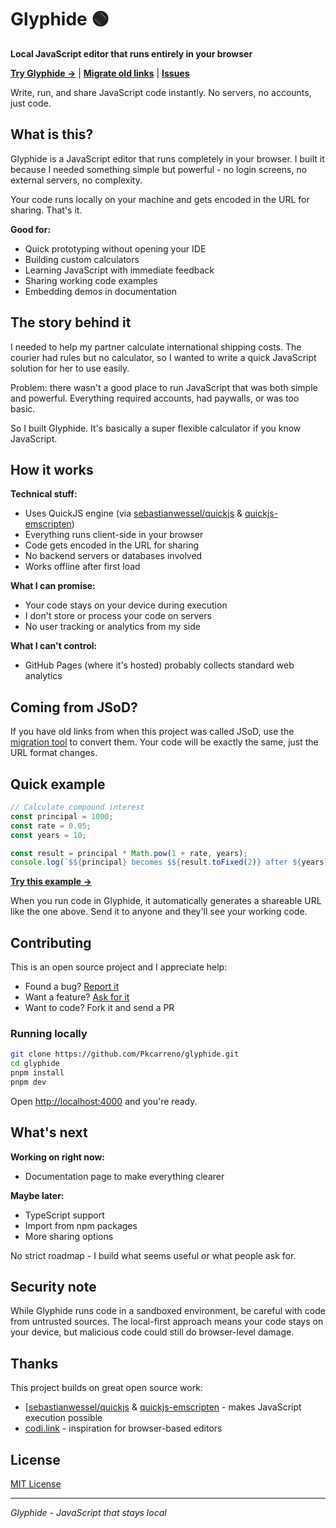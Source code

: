 # Glyphide 🟢

**Local JavaScript editor that runs entirely in your browser**

**[Try Glyphide →](https://glyphide.com)** | **[Migrate old links](https://glyphide.com/migrate)** | **[Issues](https://github.com/Pkcarreno/glyphide/issues)**

Write, run, and share JavaScript code instantly. No servers, no accounts, just code.

## What is this?

Glyphide is a JavaScript editor that runs completely in your browser. I built it because I needed something simple but powerful - no login screens, no external servers, no complexity.

Your code runs locally on your machine and gets encoded in the URL for sharing. That's it.

**Good for:**

- Quick prototyping without opening your IDE
- Building custom calculators
- Learning JavaScript with immediate feedback
- Sharing working code examples
- Embedding demos in documentation

## The story behind it

I needed to help my partner calculate international shipping costs. The courier had rules but no calculator, so I wanted to write a quick JavaScript solution for her to use easily.

Problem: there wasn't a good place to run JavaScript that was both simple and powerful. Everything required accounts, had paywalls, or was too basic.

So I built Glyphide. It's basically a super flexible calculator if you know JavaScript.

## How it works

**Technical stuff:**

- Uses QuickJS engine (via [sebastianwessel/quickjs](https://github.com/sebastianwessel/quickjs) & [quickjs-emscripten](https://github.com/justjake/quickjs-emscripten))
- Everything runs client-side in your browser
- Code gets encoded in the URL for sharing
- No backend servers or databases involved
- Works offline after first load

**What I can promise:**

- Your code stays on your device during execution
- I don't store or process your code on servers
- No user tracking or analytics from my side

**What I can't control:**

- GitHub Pages (where it's hosted) probably collects standard web analytics

## Coming from JSoD?

If you have old links from when this project was called JSoD, use the [migration tool](https://glyphide.com/migrate) to convert them. Your code will be exactly the same, just the URL format changes.

## Quick example

```javascript
// Calculate compound interest
const principal = 1000;
const rate = 0.05;
const years = 10;

const result = principal * Math.pow(1 + rate, years);
console.log(`$${principal} becomes $${result.toFixed(2)} after ${years} years`);
```

[**Try this example →**](https://glyphide.com/?c=Ly8gQ2FsY3VsYXRlIGNvbXBvdW5kIGludGVyZXN0CmNvbnN0IHByaW5jaXBhbCA9IDEwMDA7CmNvbnN0IHJhdGUgPSAwLjA1Owpjb25zdCB5ZWFycyA9IDEwOwoKY29uc3QgcmVzdWx0ID0gcHJpbmNpcGFsICogTWF0aC5wb3coMSArIHJhdGUsIHllYXJzKTsKY29uc29sZS5sb2coYCQke3ByaW5jaXBhbH0gYmVjb21lcyAkJHtyZXN1bHQudG9GaXhlZCgyKX0gYWZ0ZXIgJHt5ZWFyc30geWVhcnNgKTs&t=Q29tcG91bmQgaW50ZXJlc3QgY2FsY3VsYXRvcg)

When you run code in Glyphide, it automatically generates a shareable URL like the one above. Send it to anyone and they'll see your working code.

## Contributing

This is an open source project and I appreciate help:

- Found a bug? [Report it](https://github.com/Pkcarreno/glyphide/issues)
- Want a feature? [Ask for it](https://github.com/Pkcarreno/glyphide/issues)
- Want to code? Fork it and send a PR

### Running locally

```bash
git clone https://github.com/Pkcarreno/glyphide.git
cd glyphide
pnpm install
pnpm dev
```

Open [http://localhost:4000](http://localhost:4000) and you're ready.

## What's next

**Working on right now:**

- Documentation page to make everything clearer

**Maybe later:**

- TypeScript support
- Import from npm packages
- More sharing options

No strict roadmap - I build what seems useful or what people ask for.

## Security note

While Glyphide runs code in a sandboxed environment, be careful with code from untrusted sources. The local-first approach means your code stays on your device, but malicious code could still do browser-level damage.

## Thanks

This project builds on great open source work:

- [[sebastianwessel/quickjs](https://github.com/sebastianwessel/quickjs) & [quickjs-emscripten](https://github.com/justjake/quickjs-emscripten) - makes JavaScript execution possible
- [codi.link](http://codi.link) - inspiration for browser-based editors

## License

[MIT License](https://github.com/Pkcarreno/glyphide/blob/main/LICENSE)

---

_Glyphide - JavaScript that stays local_
